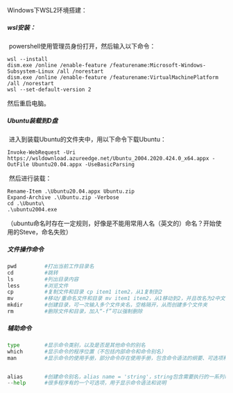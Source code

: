 Windows下WSL2环境搭建：

##### wsl安装：

​		powershell使用管理员身份打开，然后输入以下命令：

```shell
wsl --install
dism.exe /online /enable-feature /featurename:Microsoft-Windows-Subsystem-Linux /all /norestart
dism.exe /online /enable-feature /featurename:VirtualMachinePlatform /all /norestart
wsl --set-default-version 2
```

然后重启电脑。

##### Ubuntu装载到D盘

​		进入到装载Ubuntu的文件夹中，用以下命令下载Ubuntu：

```shell
Invoke-WebRequest -Uri https://wsldownload.azureedge.net/Ubuntu_2004.2020.424.0_x64.appx -OutFile Ubuntu20.04.appx -UseBasicParsing
```

​		然后进行装载：

```shell
Rename-Item .\Ubuntu20.04.appx Ubuntu.zip
Expand-Archive .\Ubuntu.zip -Verbose
cd .\Ubuntu\
.\ubuntu2004.exe
```

​	（ubuntu命名时存在一定规则，好像是不能用常用人名（英文的）命名？开始使用的Steve，命名失败）

##### 文件操作命令

```python
pwd 		#打出当前工作目录名
cd			#跳转
ls 			#列出目录内容
less		#浏览文件
cp			#复制文件和目录 cp item1 item2，从1复制到2
mv			#移动/重命名文件和目录 mv item1 item2，从1移动到2，并且改名为2中文件名
mkdir		#创建目录，可一次输入多个文件夹名，空格隔开，从而创建多个文件夹
rm			#删除文件和目录，加入“-f”可以强制删除
```

##### 辅助命令

```python
type 		#显示命令类别，以及是否是其他命令的别名
which		#显示命令的程序位置（不包括内部命令和命令别名）
man			#显示命令的使用手册，部分命令存在使用手册，包含命令语法的纲要、可选项和说明等


alias		#创建命令别名，alias name = 'string'，string包含需要执行的一系列命令，相当于顺序执行字符串中的命令
--help		#很多程序有的一个可选项，用于显示命令语法和说明
```

